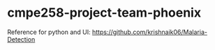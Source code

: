 # cmpe258-project-team-phoenix

Reference for python and UI:
https://github.com/krishnaik06/Malaria-Detection
